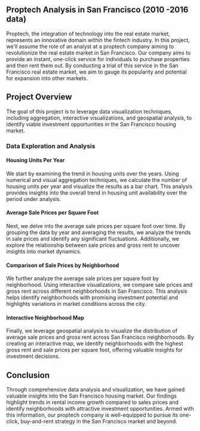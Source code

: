 ## Proptech Analysis in San Francisco (2010 -2016 data)

Proptech, the integration of technology into the real estate market, represents an innovative domain within the fintech industry. In this project, we'll assume the role of an analyst at a proptech company aiming to revolutionize the real estate market in San Francisco. Our company aims to provide an instant, one-click service for individuals to purchase properties and then rent them out. By conducting a trial of this service in the San Francisco real estate market, we aim to gauge its popularity and potential for expansion into other markets.

## Project Overview

The goal of this project is to leverage data visualization techniques, including aggregation, interactive visualizations, and geospatial analysis, to identify viable investment opportunities in the San Francisco housing market.

### Data Exploration and Analysis

#### Housing Units Per Year

We start by examining the trend in housing units over the years. Using numerical and visual aggregation techniques, we calculate the number of housing units per year and visualize the results as a bar chart. This analysis provides insights into the overall trend in housing unit availability over the period under analysis.

#### Average Sale Prices per Square Foot

Next, we delve into the average sale prices per square foot over time. By grouping the data by year and averaging the results, we analyze the trends in sale prices and identify any significant fluctuations. Additionally, we explore the relationship between sale prices and gross rent to uncover insights into market dynamics.

#### Comparison of Sale Prices by Neighborhood

We further analyze the average sale prices per square foot by neighborhood. Using interactive visualizations, we compare sale prices and gross rent across different neighborhoods in San Francisco. This analysis helps identify neighborhoods with promising investment potential and highlights variations in market conditions across the city.

#### Interactive Neighborhood Map

Finally, we leverage geospatial analysis to visualize the distribution of average sale prices and gross rent across San Francisco neighborhoods. By creating an interactive map, we identify neighborhoods with the highest gross rent and sale prices per square foot, offering valuable insights for investment decisions.

## Conclusion

Through comprehensive data analysis and visualization, we have gained valuable insights into the San Francisco housing market. Our findings highlight trends in rental income growth compared to sales prices and identify neighborhoods with attractive investment opportunities. Armed with this information, our proptech company is well-equipped to pursue its one-click, buy-and-rent strategy in the San Francisco market and beyond.
